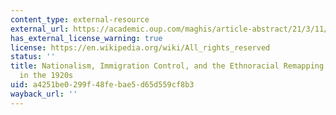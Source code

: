 ```yaml
---
content_type: external-resource
external_url: https://academic.oup.com/maghis/article-abstract/21/3/11/966191
has_external_license_warning: true
license: https://en.wikipedia.org/wiki/All_rights_reserved
status: ''
title: Nationalism, Immigration Control, and the Ethnoracial Remapping of America
  in the 1920s
uid: a4251be0-299f-48fe-bae5-d65d559cf8b3
wayback_url: ''
---
```


